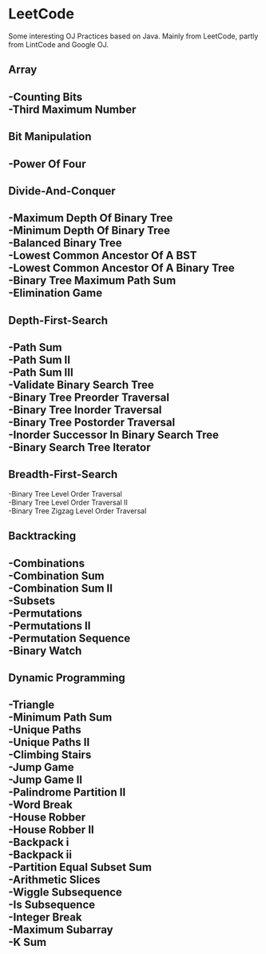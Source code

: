 # LeetCode
Some interesting OJ Practices based on Java. Mainly from LeetCode, partly from LintCode and Google OJ.

## Array  
 -Counting Bits  
 -Third Maximum Number  
 -

## Bit Manipulation  
 -Power Of Four  
 -

## Divide-And-Conquer
 -Maximum Depth Of Binary Tree  
 -Minimum Depth Of Binary Tree  
 -Balanced Binary Tree  
 -Lowest Common Ancestor Of A BST   
 -Lowest Common Ancestor Of A Binary Tree   
 -Binary Tree Maximum Path Sum   
 -Elimination Game  
 -


## Depth-First-Search
 -Path Sum  
 -Path Sum II  
 -Path Sum III  
 -Validate Binary Search Tree  
 -Binary Tree Preorder Traversal  
 -Binary Tree Inorder Traversal  
 -Binary Tree Postorder Traversal  
 -Inorder Successor In Binary Search Tree  
 -Binary Search Tree Iterator   
 -


## Breadth-First-Search
 -Binary Tree Level Order Traversal  
 -Binary Tree Level Order Traversal II  
 -Binary Tree Zigzag Level Order Traversal


## Backtracking
 -Combinations  
 -Combination Sum  
 -Combination Sum II  
 -Subsets  
 -Permutations  
 -Permutations II  
 -Permutation Sequence  
 -Binary Watch  
 -
 


## Dynamic Programming
 -Triangle  
 -Minimum Path Sum  
 -Unique Paths  
 -Unique Paths II  
 -Climbing Stairs  
 -Jump Game  
 -Jump Game II  
 -Palindrome Partition II   
 -Word Break   
 -House Robber  
 -House Robber II  
 -Backpack i  
 -Backpack ii  
 -Partition Equal Subset Sum  
 -Arithmetic Slices  
 -Wiggle Subsequence  
 -Is Subsequence  
 -Integer Break  
 -Maximum Subarray  
 -K Sum  
 -
